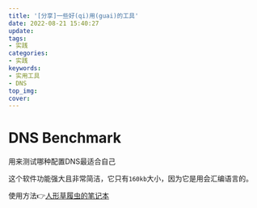 ```yaml
---
title: '[分享]一些好(qi)用(guai)的工具'
date: 2022-08-21 15:40:27
update:
tags:
- 实践
categories:
- 实践
keywords:
- 实用工具
- DNS
top_img:
cover:
---
```

# DNS Benchmark
用来测试哪种配置DNS最适合自己

这个软件功能强大且非常简洁，它只有`160kb`大小，因为它是用会汇编语言的。

使用方法👉[人形草履虫的笔记本](https://rxclc.top/index.php/archives/8/)

